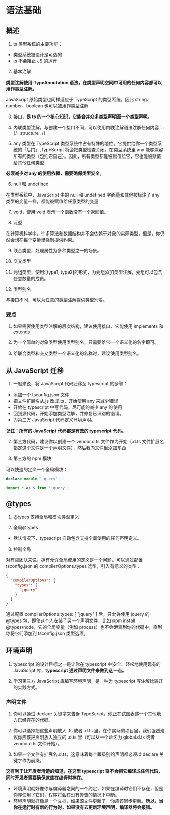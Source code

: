 # 语法基础

## 概述

1. ts 类型系统的主要功能：

- 类型系统被设计是可选的
- ts 不会阻止 JS 的运行

2. 基本注解

**类型注解使用:TypeAnnotation 语法，在类型声明空间中可用的任何内容都可以用作类型注解。**

JavaScript 原始类型也同样适应于 TypeScript 的类型系统，因此 string、number、boolean 也可以被用作类型注解

3. 接口，**是 ts 的一个核心知识，它能合并众多类型声明至一个类型声明。**

4. 内联类型注解，与创建一个接口不同，可以使用内联注解语法注解任何内容：:{/_ structure _/}

5. any 类型在 TypeScript 类型系统中占有特殊的地位。它提供给你一个类型系统的「后门」,TypeScript 将会把类型检查关闭。在类型系统里 any 能够兼容所有的类型（包括它自己）。因此，所有类型都能被赋值给它，它也能被赋值给其他任何类型

**必须减少对 any 的使用依赖，需要确保类型安全。**

6. null 和 undefined

在类型系统中，JavaScript 中的 null 和 undefined 字面量和其他被标注了 any 类型的变量一样，都能被赋值给任意类型的变量

7. void，使用:void 表示一个函数没有一个返回值。

8. 泛型

在计算机科学中，许多算法和数据结构并不会依赖于对象的实际类型，但是，你仍然会想在每个变量里强制提供约束。

9. 联合类型，处理属性为多种类型之一的场景。

10. 交叉类型

11. 元组类型，使用:[type1, type2]的形式，为元组添加类型注解，元组可以包含任意数量的成员。

12. 类型别名

与接口不同，可以为任意的类型注解提供类型别名。

### 要点

1. 如果需要使用类型注解的层次结构，建议使用接口，它能使用 implements 和 extends

2. 为一个简单的对象类型使用类型别名，只需要给它一个语义化的名字即可。

3. 给联合类型和交叉类型一个语义化的名称时，建议使用类型别名。

## 从 JavaScript 迁移

1. 一般来说，将 JavaScript 代码迁移至 typescript 的步骤：

- 添加一个 tsconfig.json 文件
- 把文件扩展名从.js 改成.ts，开始使用 any 来减少错误
- 开始在 typescript 中写代码，尽可能的减少 any 的使用
- 回到源代码，开始添加类型注解，并修复已识别的错误。
- 为第三方 JavaScript 代码定义环境声明。

**记住：所有的 JavaScript 代码都是有效的 typescript 代码。**

2. 第三方代码，建议你以创建一个 vendor.d.ts 文件作为开始（.d.ts 文件扩展名指定这个文件是一个声明文件），然后我向文件里添加东西

3. 第三方的 npm 模块

可以快速的定义一个全局模块：

```ts
declare module 'jquery';

import * as $ from 'jquery';
```

## @types

1. @types 支持全局和模块类型定义

2. 全局@types

- 默认情况下，typescript 自动包含支持全局使用的任何声明定义。

3. 控制全局

对有些团队来说，拥有允许全局使用的定义是一个问题，可以通过配置 tsconfig.json 的 compilerOptions.types 选型，引入有意义的类型：

```json
{
  "compilerOptions": {
    "types": {
      "jquery"
    }
  }
}
```

通过配置 compilerOptions.types: [ "jquery" ] 后，只允许使用 jquery 的 @types 包，即使这个人安装了另一个声明文件，比如 npm install @types/node，它的全局变量（例如 process）也不会泄漏到你的代码中，直到你将它们添加到 tsconfig.json 类型选项。

## 环境声明

1. typescript 的设计目标之一是让你在 typescript 中安全、轻松地使用现有的 JavaScript 库，**typescript 通过声明文件来做到这一点。**

2. 学习第三方 JavaScript 库编写环境声明，是一种为 typescript 写注解比较好的实践方式。

### 声明文件

1. 你可以通过 declare 关键字来告诉 TypeScript，你正在试图表述一个其他地方已经存在的代码。

2. 你可以选择把这些声明放入 .ts 或者 .d.ts 里。在你实际的项目里，我们强烈建议你应该把声明放入独立的 .d.ts 里（可以从一个命名为 global.d.ts 或者 vendor.d.ts 文件开始）。

3. 如果一个文件有扩展名.d.ts，这意味着每个跟级别的声明都必须以 declare 关键字作为前缀。

**这有利于让开发者清楚的知道，在这里 typescript 将不会把它编译成任何代码，同时开发者需要确保这些在编译时存在。**

- 环境声明就好像你与编译器之间的一个约定，如果在编译时它们不存在，但是你却使用了它们，程序将会在没有警告的情况下中断。
- 环境声明就好像是一个文档，如果源文件更新了，你应该同步更新。**所以，当你在运行时有新的行为时，如果没有去更新环境声明，编译器将会报错。**
